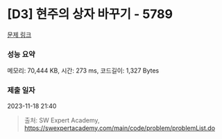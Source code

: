 # [D3] 현주의 상자 바꾸기 - 5789 

[문제 링크](https://swexpertacademy.com/main/code/problem/problemDetail.do?contestProbId=AWYygN36Qn8DFAVm) 

### 성능 요약

메모리: 70,444 KB, 시간: 273 ms, 코드길이: 1,327 Bytes

### 제출 일자

2023-11-18 21:40



> 출처: SW Expert Academy, https://swexpertacademy.com/main/code/problem/problemList.do
